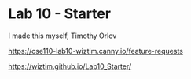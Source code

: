 # Lab 10 - Starter
I made this myself, Timothy Orlov

https://cse110-lab10-wiztim.canny.io/feature-requests

https://wiztim.github.io/Lab10_Starter/
